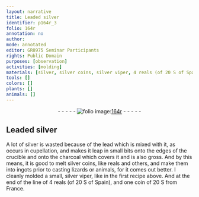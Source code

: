 ```yaml
---
layout: narrative
title: Leaded silver
identifier: p164r_3
folio: 164r
annotation: no
author:
mode: annotated
editor: GR8975 Seminar Participants
rights: Public Domain
purposes: [observation]
activities: [molding]
materials: [silver, silver coins, silver viper, 4 reals (of 20 S of Spain), one coin of 20 S from France]
tools: []
colors: []
plants: []
animals: []
---
```


 <div class="folio" align="center">- - - - - <a href="http://gallica.bnf.fr/ark:/12148/btv1b10500001g/f333.item" target="_blank"><img src="https://cu-mkp.github.io/GR8975-edition/assets/photo-icon.png" alt="folio image: " style="display:inline-block; margin-bottom:-3px;"/>164r</a> - - - - - </div> <span class="activity"></span> 

## Leaded silver

 
A lot of <span class="material">silver</span> is wasted because of the lead which is mixed with it, as occurs in cupellation, and makes it leap in small bits onto the edges of the crucible and onto the charcoal which covers it and is also gross. And by this means, it is good to melt <span class="material">silver coins</span>, like reals and others, and make them into ingots prior to casting lizards or animals, for it comes out better. I cleanly molded a small, <span class="material">silver viper</span>, like in the first recipe above. And at the end of the line of <span class="material">4 reals (of 20 S of Spain)</span>, and <span class="material">one coin of 20 S from France</span>.
 